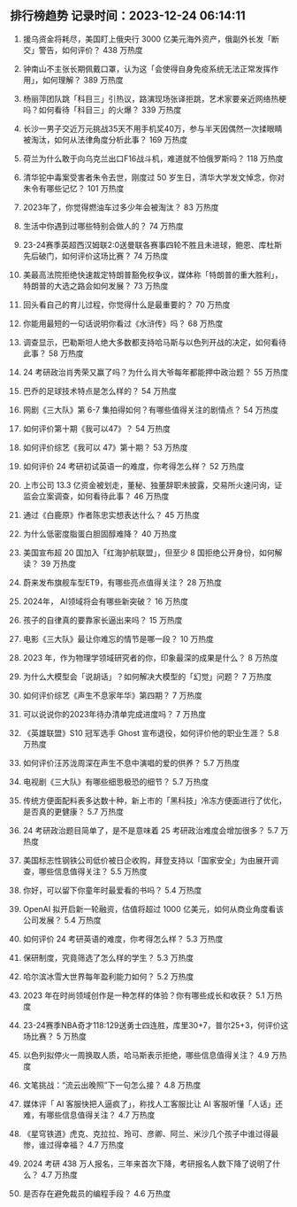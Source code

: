 
## 排行榜趋势 记录时间：2023-12-24 06:14:11
  
  1. 援乌资金将耗尽，美国盯上俄央行 3000 亿美元海外资产，俄副外长发「断交」警告，如何评价？ 438 万热度
    
  2. 钟南山不主张长期佩戴口罩，认为这「会使得自身免疫系统无法正常发挥作用」，如何理解？ 389 万热度
    
  3. 杨丽萍团队跳「科目三」引热议，路演现场张译拒跳，艺术家要亲近网络热梗吗？如何看待「科目三」的火爆？ 339 万热度
    
  4. 长沙一男子交近万元挑战35天不用手机奖40万，参与半天因偶然一次揉眼睛被淘汰，如何从法律角度分析此事？ 169 万热度
    
  5. 荷兰为什么敢于向乌克兰出口F16战斗机，难道就不怕俄罗斯吗？ 118 万热度
    
  6. 清华铊中毒案受害者朱令去世，刚度过 50 岁生日，清华大学发文悼念，你对朱令有哪些记忆？ 101 万热度
    
  7. 2023年了，你觉得燃油车过多少年会被淘汰？ 83 万热度
    
  8. 生活中你遇到过哪些特别会做人的？ 74 万热度
    
  9. 23-24赛季英超西汉姆联2:0送曼联各赛事四轮不胜且未进球，鲍恩、库杜斯先后破门，如何评价这场比赛？ 74 万热度
    
  10. 美最高法院拒绝快速裁定特朗普豁免权争议，媒体称「特朗普的重大胜利」，特朗普的大选之路会如何发展？ 73 万热度
    
  11. 回头看自己的育儿过程，你觉得什么是最重要的？ 70 万热度
    
  12. 你能用最短的一句话说明你看过《水浒传》吗？ 68 万热度
    
  13. 调查显示，巴勒斯坦人绝大多数都支持哈马斯与以色列开战的决定，如何看待此事？ 58 万热度
    
  14. 24 考研政治肖秀荣又赢了吗？为什么肖大爷每年都能押中政治题？ 55 万热度
    
  15. 巴乔的足球技术特点是怎么样的？ 54 万热度
    
  16. 网剧《三大队》第 6-7 集拍得如何？有哪些值得关注的剧情点？ 54 万热度
    
  17. 如何评价第十期《我可以47》？ 54 万热度
    
  18. 如何评价综艺《我可以 47》第十期？ 53 万热度
    
  19. 如何评价 24 考研初试英语一的难度，你考得怎么样？ 52 万热度
    
  20. 上市公司 13.3 亿资金被划走，董秘、独董辞职未披露，交易所火速问询，证监会立案调查，如何看待此事？ 46 万热度
    
  21. 通过《白鹿原》作者陈忠实想表达什么？ 45 万热度
    
  22. 为什么低密度脂蛋白胆固醇难降？ 40 万热度
    
  23. 美国宣布超 20 国加入「红海护航联盟」，但至少 8 国拒绝公开身份，如何解读？ 39 万热度
    
  24. 蔚来发布旗舰车型ET9，有哪些亮点值得关注？ 28 万热度
    
  25. 2024年， AI领域将会有哪些新突破？ 16 万热度
    
  26. 孩子的自律真的要靠家长逼出来吗？ 15 万热度
    
  27. 电影《三大队》最让你难忘的情节是哪一段？ 10 万热度
    
  28. 2023 年，作为物理学领域研究者的你，印象最深的成果是什么？ 8 万热度
    
  29. 为什么大模型会「说胡话」？如何解决大模型的「幻觉」问题？ 7 万热度
    
  30. 如何评价综艺《声生不息家年华》第四期？ 7 万热度
    
  31. 可以说说你的2023年待办清单完成进度吗？ 7 万热度
    
  32. 《英雄联盟》S10 冠军选手 Ghost 宣布退役，如何评价他的职业生涯？ 5.8 万热度
    
  33. 如何评价汪苏泷周深在声生不息中演唱的爱的供养？ 5.7 万热度
    
  34. 电视剧《三大队》有哪些细思极恐的细节？ 5.7 万热度
    
  35. 传统方便面配料表多达数十种，新上市的「黑科技」冷冻方便面进行了优化，是否真的更健康？ 5.7 万热度
    
  36. 24 考研政治题目简单了，是不是意味着 25 考研政治难度会增加很多？ 5.7 万热度
    
  37. 美国标志性钢铁公司低价被日企收购，拜登支持以「国家安全」为由展开调查，哪些信息值得关注？ 5.5 万热度
    
  38. 你好，可以留下你童年时最爱看的书吗？ 5.4 万热度
    
  39. OpenAI 拟开启新一轮融资，估值将超过 1000 亿美元，如何从商业角度看该公司发展？ 5.4 万热度
    
  40. 如何评价 24 考研英语的难度，你考得怎么样？ 5.3 万热度
    
  41. 保研制度，究竟筛选了怎么样的学生？ 5.3 万热度
    
  42. 哈尔滨冰雪大世界每年盈利能力如何？ 5.2 万热度
    
  43. 2023 年在时尚领域创作是一种怎样的体验？你有哪些成长和收获？ 5.1 万热度
    
  44. 23-24赛季NBA奇才118:129送勇士四连胜，库里30+7，普尔25+3，何评价这场比赛？ 5 万热度
    
  45. 以色列拟停火一周换取人质，哈马斯表示拒绝，哪些信息值得关注？ 4.9 万热度
    
  46. 文笔挑战：“流云出晚照”下一句怎么接？ 4.8 万热度
    
  47. 媒体评「 AI 客服快把人逼疯了」，称找人工客服比让 AI 客服听懂「人话」还难，有哪些信息值得关注？ 4.7 万热度
    
  48. 《星穹铁道》虎克、克拉拉、玲可、彦卿、阿兰、米沙几个孩子中谁过得最惨，谁过得幸福？ 4.7 万热度
    
  49. 2024 考研 438 万人报名，三年来首次下降，考研报名人数下降了说明了什么？ 4.7 万热度
    
  50. 是否存在避免裁员的编程手段？ 4.6 万热度
    